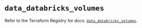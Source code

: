 # `data_databricks_volumes`

Refer to the Terraform Registry for docs: [`data_databricks_volumes`](https://registry.terraform.io/providers/databricks/databricks/1.50.0/docs/data-sources/volumes).
